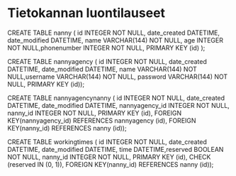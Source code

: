 # Tietokannan luontilauseet

CREATE TABLE nanny ( id INTEGER NOT NULL, date_created DATETIME, date_modified DATETIME, name VARCHAR(144) NOT NULL, age INTEGER NOT NULL,phonenumber INTEGER NOT NULL, PRIMARY KEY (id) );

CREATE TABLE nannyagency ( id INTEGER NOT NULL, date_created DATETIME, date_modified DATETIME, name VARCHAR(144) NOT NULL,username VARCHAR(144) NOT NULL, password VARCHAR(144) NOT NULL, PRIMARY KEY (id));

CREATE TABLE nannyagencynanny (	id INTEGER NOT NULL, date_created DATETIME, date_modified DATETIME, nannyagency_id INTEGER NOT NULL, nanny_id INTEGER NOT NULL,	PRIMARY KEY (id), FOREIGN KEY(nannyagency_id) REFERENCES nannyagency (id), FOREIGN KEY(nanny_id) REFERENCES nanny (id));


CREATE TABLE workingtimes ( id INTEGER NOT NULL, date_created DATETIME,	date_modified DATETIME,	time DATETIME,reserved BOOLEAN NOT NULL, nanny_id INTEGER NOT NULL, PRIMARY KEY (id), CHECK (reserved IN (0, 1)), FOREIGN KEY(nanny_id) REFERENCES nanny (id));
